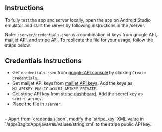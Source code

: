 ## Instructions
To fully test the app and server locally, open the app on Android Studio emulator and start the server by following instructions in the /server.

Note: `/server/credentials.json` is a combination of keys from google API, mailjet API, and stripe API. To replicate the file for your usage, follow the steps below.

## Credentials Instructions
- Get `credentials.json` from [google API console](https://console.cloud.google.com/apis/credentials) by clicking `Create credentials`.
- Get mailjet API keys from [mailjet API keys](https://app.mailjet.com/account/api_keys). Add the keys as `MJ_APIKEY_PUBLIC` and `MJ_APIKEY_PRIVATE`.
- Get stripe API key from [stripe dashboard](https://dashboard.stripe.com/test/apikeys). Add the secret key as `STRIPE_APIKEY`.
- Place the file in `/server`.
<br>
- Apart from `credentials.json`, modify the `stripe_key` XML value in `/app/BagitoApp/java/res/values/string.xml` to the stripe public API key.
